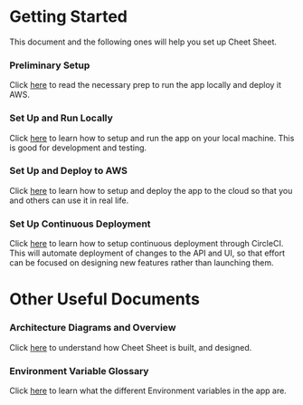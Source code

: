 # Getting Started

This document and the following ones will help you set up Cheet Sheet.

### Preliminary Setup
Click [here](/docs/setting-up-preliminary-tools.md) to read the necessary prep to run the app locally and deploy it AWS.

### Set Up and Run Locally
Click [here](/docs/setting-up-locally.md) to learn how to setup and run the app on your local machine. This is good for development and testing.

### Set Up and Deploy to AWS
Click [here](/docs/setting-up-remote.md) to learn how to setup and deploy the app to the cloud so that you and others can use it in real life.

### Set Up Continuous Deployment
Click [here](/docs/setting-up-ci-cd.md) to learn how to setup continuous deployment through CircleCI. This will automate deployment of changes to the API and UI, so that effort can be focused on designing new features rather than launching them.

# Other Useful Documents

### Architecture Diagrams and Overview
Click [here](/docs/architecture-overview.md) to understand how Cheet Sheet is built, and designed.

### Environment Variable Glossary
Click [here](/docs/environment-variable-glossary.md) to learn what the different Environment variables in the app are.
